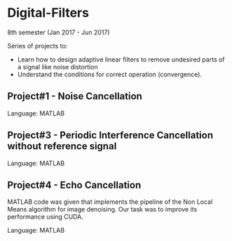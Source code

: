 # Digital-Filters
8th semester (Jan 2017 - Jun 2017)

Series of projects to:
- Learn how to design adaptive linear filters to remove undesired parts of a signal like noise distortion
- Understand the conditions for correct operation (convergence).

## Project#1 - Noise Cancellation

Language: MATLAB

## Project#3 - Periodic Interference Cancellation without reference signal

Language: MATLAB

## Project#4 - Echo Cancellation
MATLAB code was given that implements the pipeline of the Non Local Means algorithm for image denoising. Our task was to improve its performance using CUDA.

Language: MATLAB

